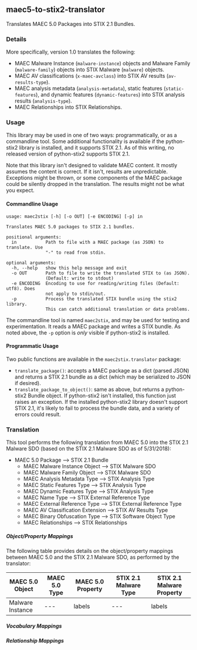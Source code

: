 ## maec5-to-stix2-translator
Translates MAEC 5.0 Packages into STIX 2.1 Bundles.

### Details
More specifically, version 1.0 translates the following:

* MAEC Malware Instance (`malware-instance`) objects and Malware Family (`malware-family`) objects into STIX Malware (`malware`) objects.
* MAEC AV classifications (`x-maec-avclass`) into STIX AV results (`av-results-type`).
* MAEC analysis metadata (`analysis-metadata`), static features (`static-features`), and dynamic features (`dynamic-features`) into STIX analysis results (`analysis-type`).
* MAEC Relationships into STIX Relationships.

### Usage

This library may be used in one of two ways: programmatically, or as a
commandline tool.  Some additional functionality is available if the
python-stix2 library is installed, and it supports STIX 2.1.  As of this
writing, no released version of python-stix2 supports STIX 2.1.

Note that this library isn't designed to validate MAEC content.  It mostly
assumes the content is correct.  If it isn't, results are unpredictable.
Exceptions might be thrown, or some components of the MAEC package could be
silently dropped in the translation.  The results might not be what you expect.

#### Commandline Usage

    usage: maec2stix [-h] [-o OUT] [-e ENCODING] [-p] in

    Translates MAEC 5.0 packages to STIX 2.1 bundles.

    positional arguments:
      in           Path to file with a MAEC package (as JSON) to translate. Use
                   "-" to read from stdin.

    optional arguments:
      -h, --help   show this help message and exit
      -o OUT       Path to file to write the translated STIX to (as JSON).
                   (Default: write to stdout)
      -e ENCODING  Encoding to use for reading/writing files (Default: utf8). Does
                   not apply to stdin/out.
      -p           Process the translated STIX bundle using the stix2 library.
                   This can catch additional translation or data problems.

The commandline tool is named `maec2stix`, and may be used for testing and
experimentation.  It reads a MAEC package and writes a STIX bundle.  As noted
above, the `-p` option is *only* visible if python-stix2 is installed.

#### Programmatic Usage

Two public functions are available in the `maec2stix.translator` package:
* `translate_package()`: accepts a MAEC package as a dict (parsed JSON) and
returns a STIX 2.1 bundle as a dict (which may be serialized to JSON if
desired).
* `translate_package_to_object()`: same as above, but returns a python-stix2
Bundle object.  If python-stix2 isn't installed, this function just raises an
exception.  If the installed python-stix2 library doesn't support STIX 2.1,
it's likely to fail to process the bundle data, and a variety of errors could
result.

### Translation

This tool performs the following translation from MAEC 5.0 into the STIX 2.1 Malware SDO (based on the STIX 2.1 Malware SDO as of 5/31/2018):

* MAEC 5.0 Package --> STIX 2.1 Bundle
  * MAEC Malware Instance Object --> STIX Malware SDO
  * MAEC Malware Family Object --> STIX Malware SDO
  * MAEC Analysis Metadata Type --> STIX Analysis Type
  * MAEC Static Features Type --> STIX Analysis Type
  * MAEC Dynamic Features Type --> STIX Analysis Type
  * MAEC Name Type --> STIX External Reference Type
  * MAEC External Reference Type --> STIX External Reference Type
  * MAEC AV Classification Extension --> STIX AV Results Type
  * MAEC Binary Obfuscation Type --> STIX Software Object Type
  * MAEC Relationships --> STIX Relationships

##### Object/Property Mappings

The following table provides details on the object/property mappings between MAEC 5.0 and the STIX 2.1 Malware SDO, as performed by the translator:

|MAEC 5.0 Object|MAEC 5.0 Type|MAEC 5.0 Property|STIX 2.1 Malware Type|STIX 2.1 Malware Property|
|---------------|-------------|-----------------|---------------------|-------------------------|
|Malware Instance|---|labels|---|labels|


##### Vocabulary Mappings

##### Relationship Mappings

